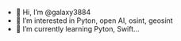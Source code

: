 - 👋 Hi, I’m @galaxy3884
- 👀 I’m interested in Pyton, open AI, osint, geosint
- 🌱 I’m currently learning Pyton, Swift...
